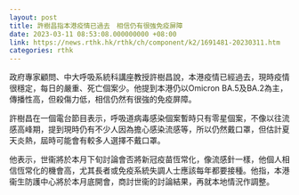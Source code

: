 ```yaml
---
layout: post
title: 許樹昌指本港疫情已過去　相信仍有很強免疫屏障
date: 2023-03-11 08:53:08.000000000 +08:00
link: https://news.rthk.hk/rthk/ch/component/k2/1691481-20230311.htm
categories: rthk
---
```


政府專家顧問、中大呼吸系統科講座教授許樹昌說，本港疫情已經過去，現時疫情很穩定，每日的嚴重、死亡個案少。他提到本港仍以Omicron BA.5及BA.2為主，傳播性高，但殺傷力低，相信仍然有很強的免疫屏障。

許樹昌在一個電台節目表示，呼吸道病毒感染個案暫時只有零星個案，不像以往流感高峰期，提到現時仍有不少人因為擔心感染流感等，所以仍然戴口罩，但估計夏天炎熱，屆時可能會有較多人選擇不戴口罩。

他表示，世衞將於本月下旬討論會否將新冠疫苗恆常化，像流感針一樣，他個人相信恆常化的機會高，尤其長者或免疫系統失調人士應該每年都要接種。他指，本港衞生防護中心將於本月底開會，商討世衞的討論結果，再就本地情況作調整。
